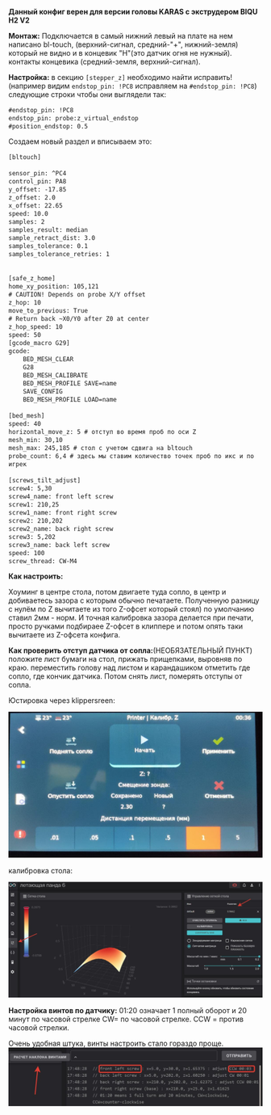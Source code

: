 **Данный конфиг верен для версии головы KARAS c экструдером BIQU H2 V2**

**Монтаж:**
Подключается в самый нижний левый на плате на нем написано bl-touch, (верхний-сигнал, средний-"+", нижний-земля) который не видно и в концевик "H"(это датчик огня не нужный). контакты концевика (средний-земля, верхний-сигнал).  


**Настройка:**
в секцию `[stepper_z]` необходимо найти исправить!(например видим `endstop_pin: !PC8` исправляем на `#endstop_pin: !PC8`) следующие строки чтобы они выглядели так:

```
#endstop_pin: !PC8 
endstop_pin: probe:z_virtual_endstop
#position_endstop: 0.5
```

Создаем новый раздел и вписываем это:

```
[bltouch]

sensor_pin: ^PC4
control_pin: PA8
y_offset: -17.85
z_offset: 2.0
x_offset: 22.65
speed: 10.0
samples: 2
samples_result: median
sample_retract_dist: 3.0
samples_tolerance: 0.1
samples_tolerance_retries: 1


[safe_z_home]
home_xy_position: 105,121                                                       # CAUTION! Depends on probe X/Y offset
z_hop: 10
move_to_previous: True                                                       # Return back ~X0/Y0 after Z0 at center
z_hop_speed: 10
speed: 50
[gcode_macro G29]
gcode:
    BED_MESH_CLEAR
    G28
    BED_MESH_CALIBRATE
    BED_MESH_PROFILE SAVE=name
    SAVE_CONFIG
    BED_MESH_PROFILE LOAD=name

[bed_mesh]
speed: 40
horizontal_move_z: 5 # отступ во время проб по оси Z
mesh_min: 30,10 
mesh_max: 245,185 # стол с учетом сдвига на bltouch
probe_count: 6,4 # здесь мы ставим количество точек проб по икс и по игрек

[screws_tilt_adjust] 
screw4: 5,30 
screw4_name: front left screw
screw1: 210,25
screw1_name: front right screw
screw2: 210,202 
screw2_name: back right screw
screw3: 5,202
screw3_name: back left screw
speed: 100
screw_thread: CW-M4
```
**Как настроить:**

Хоуминг в центре стола, потом двигаете туда сопло, в центр и добиваетесь зазора с которым обычно печатаете. Полученную разницу с нулём по Z вычитаете из того Z-офсет который стоял) по умолчанию ставил 2мм - норм.  И точная калибровка зазора делается при печати, просто ручками подбираее Z-офсет в клиппере и потом опять таки вычитаете из Z-офсета конфига.

**Как проверить отступ датчика от сопла:**(НЕОБЯЗАТЕЛЬНЫЙ ПУНКТ)
положите лист бумаги на стол, прижать прищепками, выровняв по краю. переместить голову над листом и карандашиком отметить где сопло, где кончик датчика. Потом снять лист, померять отступы от сопла.

Юстировка через klippersreen:

![](screen.jpg)

калибровка стола:

![](table.jpg)

**Настройка винтов по датчику:**
01:20 означает 1 полный оборот и 20 минут по часовой стрелке СW= по часовой стрелке. CCW = против часовой стрелки. 

Очень удобная штука, винты настроить стало гораздо проще.
![](screw.jpg)